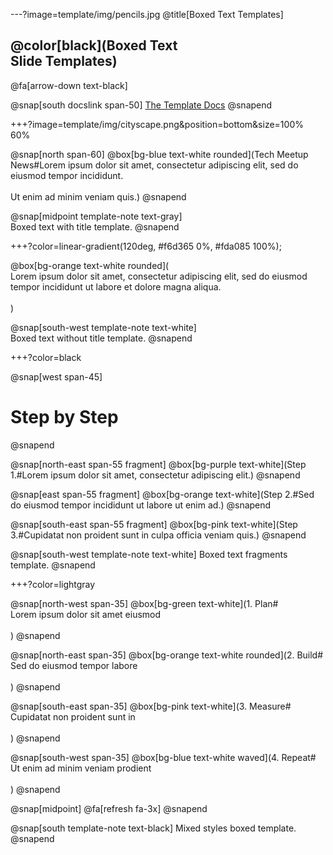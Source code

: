 ---?image=template/img/pencils.jpg
@title[Boxed Text Templates]

## @color[black](Boxed Text<br>Slide Templates)

@fa[arrow-down text-black]

@snap[south docslink span-50]
[The Template Docs](https://gitpitch.com/docs/the-template)
@snapend

+++?image=template/img/cityscape.png&position=bottom&size=100% 60%

@snap[north span-60]
@box[bg-blue text-white rounded](Tech Meetup News#Lorem ipsum dolor sit amet, consectetur adipiscing elit, sed do eiusmod tempor incididunt.<br><br>Ut enim ad minim veniam quis.)
@snapend

@snap[midpoint template-note text-gray]
<br>Boxed text with title template.
@snapend

+++?color=linear-gradient(120deg, #f6d365 0%, #fda085 100%);

@box[bg-orange text-white rounded](<br>Lorem ipsum dolor sit amet, consectetur adipiscing elit, sed do eiusmod tempor incididunt ut labore et dolore magna aliqua.<br><br>)

@snap[south-west template-note text-white]
<br>Boxed text without title template.
@snapend

+++?color=black

@snap[west span-45]
# Step by Step
@snapend

@snap[north-east span-55 fragment]
@box[bg-purple text-white](Step 1.#Lorem ipsum dolor sit amet, consectetur adipiscing elit.)
@snapend

@snap[east span-55 fragment]
@box[bg-orange text-white](Step 2.#Sed do eiusmod tempor incididunt ut labore ut enim ad.)
@snapend

@snap[south-east span-55 fragment]
@box[bg-pink text-white](Step 3.#Cupidatat non proident sunt in culpa officia veniam quis.)
@snapend

@snap[south-west template-note text-white]
Boxed text fragments template.
@snapend

+++?color=lightgray

@snap[north-west span-35]
@box[bg-green text-white](1. Plan#<br>Lorem ipsum dolor sit amet eiusmod<br><br>)
@snapend

@snap[north-east span-35]
@box[bg-orange text-white rounded](2. Build#<br>Sed do eiusmod tempor labore<br><br>)
@snapend

@snap[south-east span-35]
@box[bg-pink text-white](3. Measure#<br>Cupidatat non proident sunt in<br><br>)
@snapend

@snap[south-west span-35]
@box[bg-blue text-white waved](4. Repeat#<br>Ut enim ad minim veniam prodient<br><br>)
@snapend

@snap[midpoint]
@fa[refresh fa-3x]
@snapend

@snap[south template-note text-black]
Mixed styles boxed template.
@snapend

